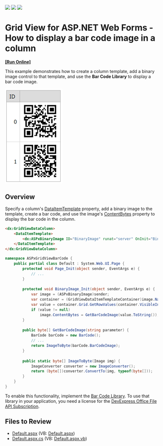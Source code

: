 <!-- default badges list -->
![](https://img.shields.io/endpoint?url=https://codecentral.devexpress.com/api/v1/VersionRange/128533862/15.1.5%2B)
[![](https://img.shields.io/badge/Open_in_DevExpress_Support_Center-FF7200?style=flat-square&logo=DevExpress&logoColor=white)](https://supportcenter.devexpress.com/ticket/details/T280853)
[![](https://img.shields.io/badge/📖_How_to_use_DevExpress_Examples-e9f6fc?style=flat-square)](https://docs.devexpress.com/GeneralInformation/403183)
<!-- default badges end -->
# Grid View for ASP.NET Web Forms - How to display a bar code image in a column
<!-- run online -->
**[[Run Online]](https://codecentral.devexpress.com/128533862/)**
<!-- run online end -->

This example demonstrates how to create a column template, add a binary image control to that template, and use the **Bar Code Library** to display a bar code image.

![Display a bar code image in a column](barcodeImage.png)

## Overview

Specify a column's [DataItemTemplate](https://docs.devexpress.com/AspNet/DevExpress.Web.GridViewDataColumn.DataItemTemplate) property, add a binary image to the template, create a bar code, and use the image's [ContentBytes](https://docs.devexpress.com/AspNet/DevExpress.Web.ASPxBinaryImage.ContentBytes) property to display the bar code in the column.

```aspx
<dx:GridViewDataColumn>
    <DataItemTemplate>
        <dx:ASPxBinaryImage ID="BinaryImage" runat="server" OnInit="BinaryImage_Init"></dx:ASPxBinaryImage>
    </DataItemTemplate>
</dx:GridViewDataColumn>
```

```cs
namespace ASPxGridViewBarCode {
    public partial class Default : System.Web.UI.Page {
        protected void Page_Init(object sender, EventArgs e) {
            // ...
        }

        protected void BinaryImage_Init(object sender, EventArgs e) {
            var image = (ASPxBinaryImage)sender;
            var container = (GridViewDataItemTemplateContainer)image.NamingContainer;
            var value = container.Grid.GetRowValues(container.VisibleIndex, new string[] { "Text" });
            if (value != null)
                image.ContentBytes = GetBarCodeImage(value.ToString());
        }

        public byte[] GetBarCodeImage(string parameter) {
            BarCode barCode = new BarCode();
            // ...
            return ImageToByte(barCode.BarCodeImage);
        }

        public static byte[] ImageToByte(Image img) {
            ImageConverter converter = new ImageConverter();
            return (byte[])converter.ConvertTo(img, typeof(byte[]));
        }
    }
}
```

To enable this functionality, implement the [Bar Code Library](https://docs.devexpress.com/OfficeFileAPI/15094/barcode-generation-api). To use that library in your application, you need a license for the [DevExpress Office File API Subscription](https://www.devexpress.com/products/net/office-file-api/).

## Files to Review

* [Default.aspx](./CS/ASPxGridViewBarCode/Default.aspx) (VB: [Default.aspx](./VB/ASPxGridViewBarCode/Default.aspx))
* [Default.aspx.cs](./CS/ASPxGridViewBarCode/Default.aspx.cs) (VB: [Default.aspx.vb](./VB/ASPxGridViewBarCode/Default.aspx.vb))


